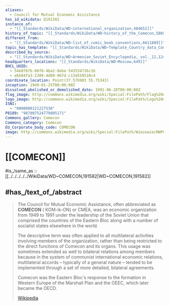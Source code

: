 ```yaml
---
aliases:
  - Council for Mutual Economic Assistance
has_id_wikidata: Q191582
instance_of:
  - "[[_Standards/WikiData/WD~international_organization,484652]]"
history_of_topic: "[[_Standards/WikiData/WD~history_of_the_Comecon,5869261]]"
different_from:
  - "[[_Standards/WikiData/WD~list_of_comic_book_conventions,6611889]]"
topic_has_template: "[[_Standards/WikiData/WD~Template_Country_data_Comecon,8550649]]"
described_by_source:
  - "[[_Standards/WikiData/WD~Armenian_Soviet_Encyclopedia,_vol._12,124737664]]"
headquarters_locations: "[[_Standards/WikiData/WD~Moscow,649]]"
BHCL_UUID:
  - 54e076fb-06f8-4ba2-8ebe-543534736c16
  - ebb84fa3-2389-4d89-967d-c134550510c4
coordinate_location: Point(37.576903 55.75343)
inception: 1949-01-25T00:00:00Z
dissolved_abolished_or_demolished_date: 1991-06-28T00:00:00Z
flag_image: http://commons.wikimedia.org/wiki/Special:FilePath/Flag%20of%20Comecon.svg
logo_image: http://commons.wikimedia.org/wiki/Special:FilePath/Logo%20of%20Comecon.svg
ISNI:
  - "0000000121227536"
P8189: "987007524779805171"
Commons_gallery: Comecon
Commons_category: Comecon
EU_Corporate_body_code: COMECON
image: http://commons.wikimedia.org/wiki/Special:FilePath/WiezowiecRWPGwMoskwie.jpg
---
```


# [[COMECON]] 

#is_/same_as :: [[../../../../../WikiData/WD~COMECON,191582|WD~COMECON,191582]] 

## #has_/text_of_/abstract 

> The Council for Mutual Economic Assistance, often abbreviated as **COMECON** ( KOM-ik-ON) or CMEA, was an economic organization from 1949 to 1991 under the leadership of the Soviet Union that comprised the countries of the Eastern Bloc along with a number of socialist states elsewhere in the world.
>
> The descriptive term was often applied to all multilateral activities involving members of the organization, rather than being restricted to the direct functions of Comecon and its organs. This usage was sometimes extended as well to bilateral relations among members because in the system of communist international economic relations, multilateral accords –  typically of a general nature –  tended to be implemented through a set of more detailed, bilateral agreements.
>
> Comecon was the Eastern Bloc's response to the formation in Western Europe of the Marshall Plan and the OEEC, which later became the OECD.
>
> [Wikipedia](https://en.wikipedia.org/wiki/Comecon) 

